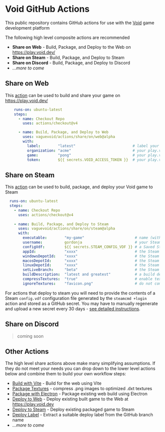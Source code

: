# Void GitHub Actions

This public repository contains GitHub actions for use with the [Void](https://void.dev) game development platform

The following high level composite actions are recommended

  * **Share on Web** - Build, Package, and Deploy to the Web on https://play.void.dev/
  * **Share on Steam** - Build, Package, and Deploy to Steam
  * **Share on Discord** - Build, Package, and Deploy to Discord
  * _...more to come_

## Share on Web

This [action](share/on/web/action.yml) can be used to build and share your game on https://play.void.dev/

```yaml
    runs-on: ubuntu-latest
    steps:
      - name: Checkout Repo
        uses: actions/checkout@v4

      - name: Build, Package, and Deploy to Web
        uses: vaguevoid/actions/share/on/web@alpha
        with:
          label:        "latest"                          # label your deploy
          organization: "acme"                            # your play.void.dev organization name
          game:         "pong"                            # your play.void.dev game name
          token:        ${{ secrets.VOID_ACCESS_TOKEN }}  # your play.void.dev personal access token
```

## Share on Steam

This [action](share/on/steam/action.yml) can be used to build, package, and deploy your Void game to Steam

```yaml
  runs-on: ubuntu-latest
  steps:
    - name: Checkout Repo
      uses: actions/checkout@v4
    
    - name: Build, Package, and Deploy to Steam
      uses: vaguevoid/actions/share/on/steam@alpha
      with:
        executable:        "my-game"                       # name (without extension) to use for generated executables
        username:          gordonja                        # your Steam username
        configVdf:         ${{ secrets.STEAM_CONFIG_VDF }} # a Saved Steam login session (see below)
        appId:             "xxxx"                          # the Steam Application ID
        windowsDepotId:    "xxxx"                          # the Steam Depot ID for your Windows binaries
        macosDepotId:      "xxxx"                          # the Steam Depot ID for your MacOS binaries (optional)
        linuxDepotId:      "xxxx"                          # the Steam Depot ID for your Linux binaries (optional)
        setLiveBranch:     "beta"                          # the Steam branch to set live with this build (optional)
        buildDescription:  "latest and greatest"           # a build description (optional)
        compressTextures:  "true"                          # enable texture compressor (optional)
        ignoreTextures:    "favicon.png"                   # do not compress these textures (optional)
```

For actions that deploy to steam you will need to provide the contents of a Steam `config.vdf`
configuration file generated by the `steamcmd +login` action and stored as a GitHub secret. You
may have to manually regenerate and upload a new secret every 30 days - [see detailed instructions](doc/steam-authorization.md).

## Share on Discord

> coming soon

## Other Actions

The high level share actions above make many simplifying assumptions. If they do not meet your needs
you can drop down to the lower level actions below and combine them to build your
own workflow steps:

  * [Build with Vite](build/vite/readme.md) - Build for the web using Vite
  * [Package Textures](package/textures/action.yml) - compress .png images to optimized .dxt textures
  * [Package with Electron](package/electron/readme.md) - Package existing web build using Electron
  * [Deploy to Web](deploy/web/readme.md) - Deploy existing built game to the Web at https://play.void.dev
  * [Deploy to Steam](deploy/steam/readme.md) - Deploy existing packaged game to Steam
  * [Deploy Label](deploy/label/action.yml) - Extract a suitable deploy label from the GitHub branch name
  * _...more to come_
